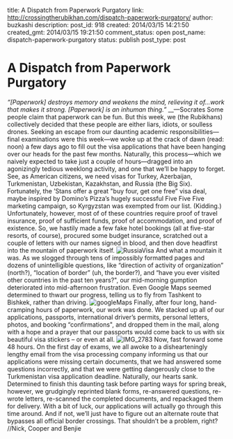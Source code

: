 title: A Dispatch from Paperwork Purgatory
link: http://crossingtherubikhan.com/dispatch-paperwork-purgatory/
author: buzkashi
description: 
post_id: 918
created: 2014/03/15 14:21:50
created_gmt: 2014/03/15 19:21:50
comment_status: open
post_name: dispatch-paperwork-purgatory
status: publish
post_type: post

# A Dispatch from Paperwork Purgatory

_“[Paperwork] destroys memory and weakens the mind, relieving it of…work that makes it strong. [Paperwork] is an inhuman thing.”_ __—Socrates Some people claim that paperwork can be fun. But this week, we (the Rubikhans) collectively decided that these people are either liars, idiots, or soulless drones. Seeking an escape from our daunting academic responsibilities—final examinations were this week—we woke up at the crack of dawn (read: noon) a few days ago to fill out the visa applications that have been hanging over our heads for the past few months. Naturally, this process—which we naively expected to take just a couple of hours—dragged into an agonizingly tedious weeklong activity, and one that we’ll be happy to forget. See, as American citizens, we need visas for Turkey, Azerbaijan, Turkmenistan, Uzbekistan, Kazakhstan, and Russia (the Big Six). Fortunately, the ’Stans offer a great "buy four, get one free” visa deal, maybe inspired by Domino’s Pizza’s hugely successful Five Five Five marketing campaign, so Kyrgyzstan was exempted from our list. (Kidding.) Unfortunately, however, most of of these countries require proof of travel insurance, proof of sufficient funds, proof of accommodation, and proof of existence. So, we hastily made a few fake hotel bookings (all at five-star resorts, of course), procured some budget insurance, scratched out a couple of letters with our names signed in blood, and then dove headfirst into the mountain of paperwork itself. ![RussiaVisa](/wp-content/uploads/2014/03/RussiaVisa-1024x544.png) And what a mountain it was. As we slogged through tens of impossibly formatted pages and dozens of unintelligible questions, like “direction of activity of organization” (north?), “location of border” (uh, the border?), and “have you ever visited other countries in the past ten years?", our mid-morning gumption deteriorated into mid-afternoon frustration. Even Google Maps seemed determined to thwart our progress, telling us to fly from Tashkent to Bishkek, rather than driving. ![googleMaps](http://crossingtherubikhan.com/wp-content/uploads/2014/03/googleMaps-1024x556.png) Finally, after four long, hand-cramping hours of paperwork, our work was done. We stacked up all of our applications, passports, international driver’s permits, personal letters, photos, and booking “confirmations", and dropped them in the mail, along with a hope and a prayer that our passports would come back to us with six beautiful visa stickers – or even at all. ![IMG_2783](http://crossingtherubikhan.com/wp-content/uploads/2014/03/IMG_2783-1024x701.jpg) Now, fast forward some 48 hours. On the first day of exams, we all awoke to a dishearteningly lengthy email from the visa processing company informing us that our applications were missing certain documents, that we had answered some questions incorrectly, and that we were getting dangerously close to the Turkmenistan visa application deadline. Naturally, our hearts sank. Determined to finish this daunting task before parting ways for spring break, however, we grudgingly reprinted blank forms, re-answered questions, re-wrote letters, re-scanned the completed documents, and repackaged them for delivery. With a bit of luck, our applications will actually go through this time around. And if not, we’ll just have to figure out an alternate route that bypasses all official border crossings. That shouldn’t be a problem, right? //Nick, Cooper and Benjie
